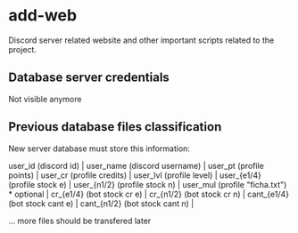 # add-web
Discord server related website and other important scripts related to the project.

## Database server credentials
Not visible anymore

## Previous database files classification
New server database must store this information:

user_id     (discord id)  |
user_name   (discord username) |
user_pt     (profile points) |
user_cr     (profile credits) |
user_lvl    (profile level) |
user_{e1/4} (profile stock e) |
user_{n1/2} (profile stock n) |
user_mul    (profile "ficha.txt") * optional |
cr_{e1/4}   (bot stock cr e) |
cr_{n1/2}   (bot stock cr n) |
cant_{e1/4} (bot stock cant e) |
cant_{n1/2} (bot stock cant n) |

... more files should be transfered later
